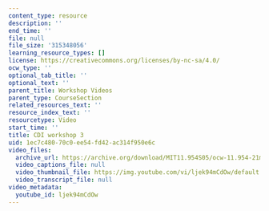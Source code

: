 ```yaml
---
content_type: resource
description: ''
end_time: ''
file: null
file_size: '315348056'
learning_resource_types: []
license: https://creativecommons.org/licenses/by-nc-sa/4.0/
ocw_type: ''
optional_tab_title: ''
optional_text: ''
parent_title: Workshop Videos
parent_type: CourseSection
related_resources_text: ''
resource_index_text: ''
resourcetype: Video
start_time: ''
title: CDI workshop 3
uid: 1ec7c480-70c0-ee54-fd42-ac314f950e6c
video_files:
  archive_url: https://archive.org/download/MIT11.954S05/ocw-11.954-21mar05-220k.mp4
  video_captions_file: null
  video_thumbnail_file: https://img.youtube.com/vi/ljek94mCdOw/default.jpg
  video_transcript_file: null
video_metadata:
  youtube_id: ljek94mCdOw
---
```

